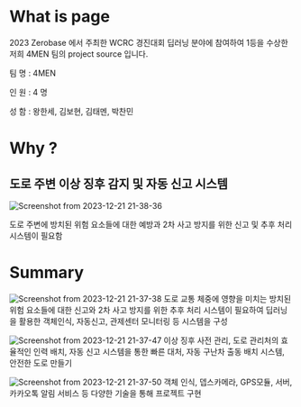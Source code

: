 # What is page
2023 Zerobase 에서 주최한 WCRC 경진대회 딥러닝 분야에 참여하여 1등을 수상한 저희 4MEN 팀의 project source 입니다.

팀 명 : 4MEN 

인 원 : 4 명 

성 함 : 왕한세, 김보현, 김태멘, 박찬민 





# Why ?

## 도로 주변 이상 징후 감지 및 자동 신고 시스템
![Screenshot from 2023-12-21 21-38-36](https://github.com/kinghanse/2023_WCRC_4MEN/assets/140477572/dc6c45d5-6f81-4cea-9b53-b312424b60a4)

도로 주변에 방치된 위험 요소들에 대한 예방과 2차 사고 방지를 위한 신고 및 추후 처리 시스템이 필요함


# Summary

![Screenshot from 2023-12-21 21-37-38](https://github.com/kinghanse/2023_WCRC_4MEN/assets/140477572/3f626de0-76ad-407f-9653-b0d75e0b0745)
도로 교통 체중에 영향을 미치는 방치된 위험 요소들에 대한 신고와 2차 사고 방지를 위한 추후 처리 시스템이 필요하여 딥러닝을 활용한 객체인식, 자동신고, 관제센터 모니터링 등 시스템을 구성

![Screenshot from 2023-12-21 21-37-47](https://github.com/kinghanse/2023_WCRC_4MEN/assets/140477572/d2985ab2-c10a-49b2-a826-b5dea103c0a8)
이상 징후 사전 관리, 도로 관리처의 효율적인 인력 배치, 자동 신고 시스템을 통한 빠른 대처, 자동 구난차 출동 배치 시스템, 안전한 도로 만들기

![Screenshot from 2023-12-21 21-37-50](https://github.com/kinghanse/2023_WCRC_4MEN/assets/140477572/f493ee7b-bea0-42a1-91fc-22c3ab3c998a)
객체 인식, 뎁스카메라, GPS모듈, 서버, 카카오톡 알림 서비스 등 다양한 기술을 통해 프로젝트 구현 
